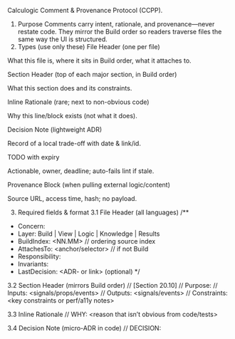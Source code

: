 Calculogic Comment & Provenance Protocol (CCPP).
1) Purpose
Comments carry intent, rationale, and provenance—never restate code. They mirror the Build order so readers traverse files the same way the UI is structured.
2) Types (use only these)
File Header (one per file)


What this file is, where it sits in Build order, what it attaches to.


Section Header (top of each major section, in Build order)


What this section does and its constraints.


Inline Rationale (rare; next to non-obvious code)


Why this line/block exists (not what it does).


Decision Note (lightweight ADR)


Record of a local trade-off with date & link/id.


TODO with expiry


Actionable, owner, deadline; auto-fails lint if stale.


Provenance Block (when pulling external logic/content)


Source URL, access time, hash; no payload.


3) Required fields & format
3.1 File Header (all languages)
/**
 * Concern: <Name>
 * Layer: Build | View | Logic | Knowledge | Results
 * BuildIndex: <NN.MM>          // ordering source index
 * AttachesTo: <anchor/selector> // if not Build
 * Responsibility: <one sentence>
 * Invariants: <comma-separated truths>
 * LastDecision: <ADR-<id> or link> (optional)
 */

3.2 Section Header (mirrors Build order)
// [Section 20.10] <SectionName>
// Purpose: <short purpose>
// Inputs: <signals/props/events>
// Outputs: <signals/events>
// Constraints: <key constraints or perf/a11y notes>

3.3 Inline Rationale
// WHY: <reason that isn’t obvious from code/tests>

3.4 Decision Note (micro-ADR in code)
// DECISION: <title> | <YYYY-MM-DD>
// Context: <1 line>
// Choice: <A over B because C>
// Consequence: <1 line>
// ADR: <id or link>    // optional

3.5 TODO with expiry
// TODO(@owner, YYYY-MM-DD): <actionable task>

3.6 Provenance Block (external reference; no content retention)
// SOURCE: <url>
// Accessed: <UTC timestamp>
// Hash: sha256:<...>
// License: <string>
// Note: evidence retained ephemerally; see logs

4) Language & export mapping
Target
Line
Block
TS/JS
//
/** ... */
CSS
/* ... */
/* ... */
HTML
<!-- ... -->
<!-- ... -->
Python
#
"""docblock""" (module/func/class)
JSON
(no inline comments)
Sidecar: <file>.meta.json with the same headers; or embed under "__doc" keys if allowed
Markdown docs
> NOTE:
fenced blocks

JSON rule: never put comments in JSON; use <file>.meta.json with:
{
  "file": "thing.json",
  "header": { "Concern":"...", "Layer":"...", "BuildIndex":"..." },
  "sections": [{ "index":"20.10", "name":"...", "purpose":"..." }]
}

5) BOS alignment (Build-as-Order Source)
File Header must include BuildIndex.


Section Headers must appear in ascending Build order.


View/Logic/Knowledge/Results may not introduce new structural sections—only attach via AttachesTo.


6) Strict do/don’t
Do
Explain why, list invariants, cite decisions, add expiry to TODOs, include provenance for externals.
 Don’t


Narrate obvious code, duplicate names/types, leave TODOs without owner/date, paste external payloads.


7) Lint & CI checks (lightweight)
Headers present (File + every Section).


Monotonic order of [Section NN.MM].


TODO expiry not past due.


No plain “TODO:” without owner/date.


No comments in JSON (enforce sidecar).


Provenance required when external refs detected (e.g., http/https in strings).


8) Knowledge integration
Treat Knowledge as the upstream source of comment text.


On export, render Knowledge entries into the appropriate comment syntax per target.


Keep Knowledge canonical; code comments are projections.


9) Minimal examples
TSX (View)
/**
 * Concern: BuilderShell
 * Layer: View
 * BuildIndex: 01.00
 * AttachesTo: .builder-shell
 * Responsibility: Responsive frame chrome (no behavior)
 * Invariants: No overflow; keyboard focus ring visible
 */
export function BuilderShellView(){...}

// [Section 01.10] Header
// Purpose: Global header chrome & tabs
// Inputs: layoutMode
// Outputs: none
// Constraints: sticky; min-height 56px

Logic (TS)
/**
 * Concern: AtomicComponents
 * Layer: Logic
 * BuildIndex: 20.00
 * AttachesTo: #atoms-canvas
 * Responsibility: DnD + selection
 * Invariants: No structure mutation; anchors are stable
 * LastDecision: ADR-042
 */

// DECISION: Keyboard reordering over mouse-only | 2025-10-20
// Context: a11y requirement
// Choice: Arrow+Enter beats drag-only
// Consequence: extra focus mgmt; simpler pointer code

Provenance
// SOURCE: https://example.org/a11y/drag-guidance
// Accessed: 2025-10-20T15:04:12Z
// Hash: sha256:9b7c…3ad
// License: CC-BY 4.0

10) Maintenance rules
When structure changes in Build, update Section Headers and BuildIndex across layers in the same PR.


When a Decision changes, append a new DECISION block; don’t edit history.


Purge or convert stale TODOs during each release cut.


That’s the whole method: five comment types, Build-ordered structure, language-aware export, sidecar for JSON, lintable rules, and Knowledge as the single source for comment content.
